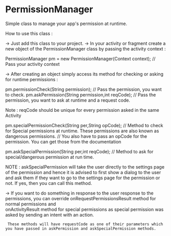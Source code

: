 # PermissionManager
Simple class to manage your app's permission at runtime.

How to use this class :

-> Just add this class to your project.
-> In your activity or fragment create a new object of the PermissionManager class by passing the activity context :

   PermissionManager pm = new PermissionManager(Context context); // Pass your activity context 
   
-> After creating an object simply access its method for checking or asking for runtime permissions :

   pm.permissionCheck(String permission); // Pass the permission, you want to check.
   pm.askPermission(String permission,int reqCode);  // Pass the permission, you want to ask at runtime and a request code. 
   
   Note : reqCode should be unique for every permission asked in the same Activity
   
   pm.specialPermissionCheck(String per,String opCode); // Method to check for Special permissions at runtime. These permissions are also known as dangerous permissions.
                                                        // You also have to pass an opCode for the permission. You can get those from the documentation 
                                                        
   pm.askSpecialPermission(String per,int reqCode);  // Method to ask for special/dangerous permission at run time.   

   NOTE : askSpecialPermission will take the user directly to the settings page of the permission and hence it is advised to first show a dialog to the user and ask them if they             want to go to the settings page for the permission or not. If yes, then you can call this method.
  
  
  -> If you want to do something in response to the user response to the permissions, you can override onRequestPermissionsResult method for normal permissions and   
     onActivityResult method for special permissions as special permission was asked by sending an intent with an action.
     
     These methods will have requestCode as one of their parameters which you have passed in askPermission and askSpecialPermission methods.
     
      
     
  
  


